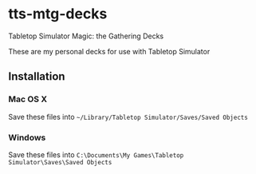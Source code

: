 # tts-mtg-decks
Tabletop Simulator Magic: the Gathering Decks

These are my personal decks for use with Tabletop Simulator

## Installation

### Mac OS X

Save these files into `~/Library/Tabletop Simulator/Saves/Saved Objects`

### Windows

Save these files into `C:\Documents\My Games\Tabletop Simulator\Saves\Saved Objects`